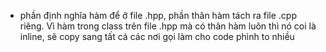 - phần định nghĩa hàm để ở file .hpp, phần thân hàm tách ra file .cpp riêng. Vì hàm trong class trên file .hpp mà có thân hàm luôn thì nó coi là inline, sẽ copy sang tất cả các nơi gọi làm cho code phình to nhiều